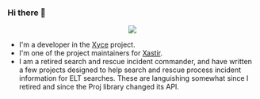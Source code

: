 ### Hi there 👋
<p align="center">
  <img align="center" src="https://github-readme-stats.vercel.app/api?username=tvrusso&show_icons=true&title_color=63cda9&icon_color=63cda9"/>
</p>

- I'm a developer in the [Xyce](https://xyce.sandia.gov/) project.
- I'm one of the project maintainers for [Xastir](https://github.com/xastir/Xastir).
- I am a retired search and rescue incident commander, and have
  written a few projects designed to help search and rescue process
  incident information for ELT searches.  These are languishing somewhat
  since I retired and since the Proj library changed its API.

<!--
**tvrusso/tvrusso** is a ✨ _special_ ✨ repository because its `README.md` (this file) appears on your GitHub profile.

Here are some ideas to get you started:

- 🔭 I’m currently working on ...
- 🌱 I’m currently learning ...
- 👯 I’m looking to collaborate on ...
- 🤔 I’m looking for help with ...
- 💬 Ask me about ...
- 📫 How to reach me: ...
- 😄 Pronouns: ...
- ⚡ Fun fact: ...
-->
